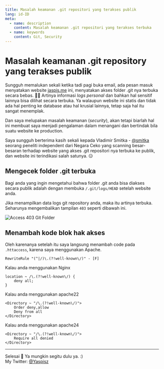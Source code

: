 ```yaml
---
title: Masalah keamanan .git repositori yang terakses publik
lang: id-ID
meta:
  - name: description
    content: Masalah keamanan .git repositori yang terakses terbuka
  - name: keywords
    content: Git, Security
---
```


# Masalah keamanan .git repository yang terakses publik

Sungguh memalukan sekali ketika tadi pagi buka email, ada pesan masuk menyatakan website [jaspis.me](https://jaspis.me) ini, menyatakan akses folder .git nya terbuka secara bebas. :man_facepalming: Artinya informasi *logs personal* dan bahkan hal sensitif lainnya bisa dilihat secara terbuka. Ya walaupun website ini statis dan tidak ada hal penting ke database atau hal krusial lainnya, tetap saja hal itu sangat menemplak.

Dan saya melupakan masalah keamanan (*security*), akan tetapi biarlah hal ini membuat saya menjadi pengalaman dalam menangani dan bertindak bila suatu website ke production.

Saya sungguh berterima kasih sekali kepada Vladimir Smitka - [@smitka](https://twitter.com/smitka) seorang peneliti independent dari Negara Ceko yang scanning besar-besaran terhadap website yang akses .git repositori nya terbuka ke publik, dan website ini terindikasi salah satunya. :expressionless:

## Mengecek folder .git terbuka

Bagi anda yang ingin mengetahui bahwa folder .git anda bisa diakses secara publik adalah dengan membuka `/.git/logs/HEAD` setelah website anda.

Jika menampilkan data logs git repository anda, maka itu artinya terbuka. Seharunya mengembalikan tampilan `403` seperti dibawah ini.

![Access 403 Git Folder](/images/access-403-git-folder.png)

## Menambah kode blok hak akses
Oleh karenanya setelah itu saya langsung menambah code pada `.httaccess`, karena saya menggunakan Apache.

``` apacheconf
RewriteRule "(^|/)\.(?!well-known\/)" - [F]
```

Kalau anda menggunakan Nginx

``` nginx
location ~ /\.(?!well-known\/) {
    deny all;
}
```

Kalau anda menggunakan apache22
``` apacheconf
<Directory ~ "/\.(?!well-known\/)">
    Order deny,allow
    Deny from all
</Directory>
```

Kalau anda menggunakan apache24
``` apacheconf
<Directory ~ "/\.(?!well-known\/)">
    Require all denied
</Directory>
```
____
Selesai :tada:  Ya mungkin segitu dulu ya.  :) <br>
My Twitter: [@Yaspisz](https://twitter.com/Yaspisz)